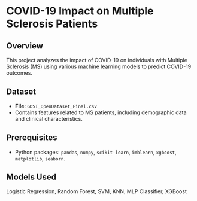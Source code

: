 # COVID-19 Impact on Multiple Sclerosis Patients

## Overview
This project analyzes the impact of COVID-19 on individuals with Multiple Sclerosis (MS) using various machine learning models to predict COVID-19 outcomes.

## Dataset
- **File**: `GDSI_OpenDataset_Final.csv`
- Contains features related to MS patients, including demographic data and clinical characteristics.

## Prerequisites
- Python packages: `pandas`, `numpy`, `scikit-learn`, `imblearn`, `xgboost`, `matplotlib`, `seaborn`.

## Models Used
Logistic Regression, 
Random Forest, 
SVM, 
KNN,
MLP Classifier, 
XGBoost
